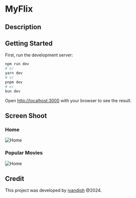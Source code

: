 # MyFlix

## Description


## Getting Started

First, run the development server:

```bash
npm run dev
# or
yarn dev
# or
pnpm dev
# or
bun dev
```

Open [http://localhost:3000](http://localhost:3000) with your browser to see the result.

## Screen Shoot

### Home
![Home](./public/images/home.png)

### Popular Movies
![Home](./public/images/popular.png)

## Credit
This project was developed by [ivandjoh](https://www.linkedin.com/in/ivandjoh/) @2024.
